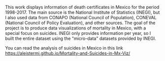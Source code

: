 This work displays information of death certificates in Mexico for the period 1998-2017.
The main source is the National Institute of Statistics (INEGI), but I also used data from CONAPO (National Council of Population), CONEVAL (National Council of Policy Evaluation), and other sources.
The  goal of the project is to produce data visualizations of mortality in Mexico, with a special focus on suicides.
INEGI only provides information per year, so I built the entire dataset using the "micro-data" datasets provided by INEGI.

You can read the analysis of suicides in Mexico in this link https://aleistermi.github.io/Mortality-and-Suicides-in-Mx-Viz/
